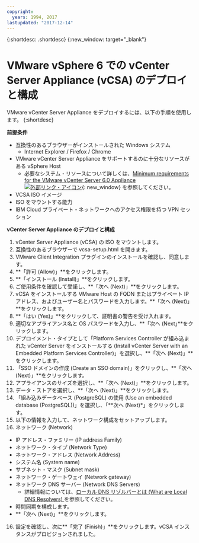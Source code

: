 ```yaml
---
copyright:
  years: 1994, 2017
lastupdated: "2017-12-14"
---
```


{:shortdesc: .shortdesc}
{:new_window: target="_blank"}

# VMware vSphere 6 での vCenter Server Appliance (vCSA) のデプロイと構成  

VMware vCenter Server Appliance をデプロイするには、以下の手順を使用します。
{:shortdesc}

**前提条件**
* 互換性のあるブラウザーがインストールされた Windows システム
  * Internet Explorer / Firefox / Chrome
* VMware vCenter Server Appliance をサポートするのに十分なリソースがある vSphere Host
  * 必要なシステム・リソースについて詳しくは、[Minimum requirements for the VMware vCenter Server 6.0 Appliance ![外部リンク・アイコン](../../icons/launch-glyph.svg "外部リンク・アイコン")](https://kb.vmware.com/s/article/2106572){: new_window} を参照してください。
* VCSA ISO イメージ
  <!--* In the vmware section of IBM Cloud Download Services site or vmware.com: http://downloads.service.softlayer.com/vmware/VMware-VCSA-all-6.*.iso-->
* ISO をマウントする能力
* IBM Cloud プライベート・ネットワークへのアクセス権限を持つ VPN セッション

**vCenter Server Appliance のデプロイと構成**

1. vCenter Server Appliance (vCSA) の ISO をマウントします。
2. 互換性のあるブラウザーで vcsa-setup.html を開きます。
3. VMware Client Integration プラグインのインストールを確認し、同意します。
4. **「許可 (Allow)」**をクリックします。
5. **「インストール (Install)」**をクリックします。
6. ご使用条件を確認して受諾し、**「次へ (Next)」**をクリックします。
7. vCSA をインストールする VMware Host の FQDN またはプライベート IP アドレス、およびユーザー名とパスワードを入力します。**「次へ (Next)」**をクリックします。
8. **「はい (Yes)」**をクリックして、証明書の警告を受け入れます。
9. 適切なアプライアンス名と OS パスワードを入力し、**「次へ (Next｣**をクリックします。
10. デプロイメント・タイプとして「Platform Services Controller が組み込まれた vCenter Server をインストールする (Install vCenter Server with an Embedded Platform Services Controller)」を選択し、**「次へ (Next)」**をクリックします。
11. 「SSO ドメインの作成 (Create an SSO domain)」をクリックし、**「次へ (Next)」**をクリックします。 <!-- if "create a new" is in the UI, it needs to be changed to "Create an SSO..."-->
12. アプライアンスのサイズを選択し、**「次へ (Next)」**をクリックします。
13. データ・ストアを選択し、**「次へ (Next)」**をクリックします。
14. 「組み込みデータベース (PostgreSQL) の使用 (Use an embedded database (PostgreSQL))」を選択し、「**次へ (Next)*」をクリックします。
15. 以下の情報を入力して、ネットワーク構成をセットアップします。
  1. ネットワーク (Network)
  * IP アドレス・ファミリー (IP address Family)
  * ネットワーク・タイプ (Network Type)
  * ネットワーク・アドレス (Network Address)
  * システム名 (System name)
  * サブネット・マスク (Subnet mask)
  * ネットワーク・ゲートウェイ (Network gateway)
  * ネットワーク DNS サーバー (Network DNS Servers)
      * 詳細情報については、[ローカル DNS リゾルバーとは (What are Local DNS Resolvers) ](/docs/infrastructure/dns/dns-faq.html#what-are-the-local-dns-resolvers-)を参照してください。
  * 時間同期を構成します。
  * **「次へ (Next)」**をクリックします。
16. 設定を確認し、次に**「完了 (Finish)」**をクリックします。vCSA インスタンスがプロビジョンされました。


